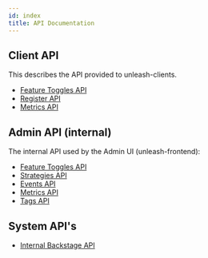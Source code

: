 ```yaml
---
id: index
title: API Documentation
---
```


## Client API

This describes the API provided to unleash-clients.

- [Feature Toggles API](client/feature-toggles-api.md)
- [Register API](client/register-api.md)
- [Metrics API](client/metrics-api.md)

## Admin API (internal)

The internal API used by the Admin UI (unleash-frontend):

- [Feature Toggles API](admin/feature-toggles-api.md)
- [Strategies API](admin/strategies-api.md)
- [Events API](admin/events-api.md)
- [Metrics API](admin/metrics-api.md)
- [Tags API](admin/tags-api.md)

## System API's

- [Internal Backstage API](internal-backstage-api.md)
